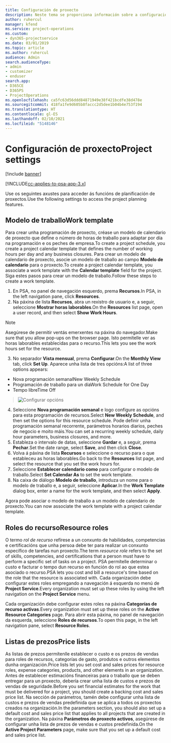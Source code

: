 ```yaml
---
title: Configuración de proxecto
description: Neste tema se proporciona información sobre a configuración de xestión de proxectos.
author: ruhercul
manager: kfend
ms.service: project-operations
ms.custom:
- dyn365-projectservice
ms.date: 03/01/2019
ms.topic: article
ms.author: ruhercul
audience: Admin
search.audienceType:
- admin
- customizer
- enduser
search.app:
- D365CE
- D365PS
- ProjectOperations
ms.openlocfilehash: ca5fc63d56ddd84871949e38f421bcdfe38d478e
ms.sourcegitcommit: 418fa1fe9d605b8faccc2d5dee1b04b4e753f194
ms.translationtype: HT
ms.contentlocale: gl-ES
ms.lasthandoff: 02/10/2021
ms.locfileid: "5148146"
---
```

# <a name="project-settings"></a><span data-ttu-id="4312f-103">Configuración de proxecto</span><span class="sxs-lookup"><span data-stu-id="4312f-103">Project settings</span></span>

[!include [banner](../includes/psa-now-project-operations.md)]

[!INCLUDE[cc-applies-to-psa-app-3.x](../includes/cc-applies-to-psa-app-3x.md)]

<span data-ttu-id="4312f-104">Use os seguintes axustes para acceder ás funcións de planificación de proxectos.</span><span class="sxs-lookup"><span data-stu-id="4312f-104">Use the following settings to access the project planning features.</span></span>

## <a name="work-template"></a><span data-ttu-id="4312f-105">Modelo de traballo</span><span class="sxs-lookup"><span data-stu-id="4312f-105">Work template</span></span>

<span data-ttu-id="4312f-106">Para crear unha programación de proxecto, créase un modelo de calendario de proxecto que define o número de horas de traballo para adaptar por día na programación e os peches de empresa.</span><span class="sxs-lookup"><span data-stu-id="4312f-106">To create a project schedule, you create a project calendar template that defines the number of working hours per day and any business closures.</span></span> <span data-ttu-id="4312f-107">Para crear un modelo de calendario de proxecto, asocie un modelo de traballo ao campo **Modelo de calendario** para o proxecto.</span><span class="sxs-lookup"><span data-stu-id="4312f-107">To create a project calendar template, you associate a work template with the **Calendar template** field for the project.</span></span> <span data-ttu-id="4312f-108">Siga estes pasos para crear un modelo de traballo.</span><span class="sxs-lookup"><span data-stu-id="4312f-108">Follow these steps to create a work template.</span></span>

1. <span data-ttu-id="4312f-109">En PSA, no panel de navegación esquerdo, prema **Recursos**.</span><span class="sxs-lookup"><span data-stu-id="4312f-109">In PSA, in the left navigation pane, click **Resources**.</span></span> 
2. <span data-ttu-id="4312f-110">Na páxina de lista **Recursos**, abra un rexistro de usuario e, a seguir, seleccione **Mostrar horas laborables**.</span><span class="sxs-lookup"><span data-stu-id="4312f-110">On the **Resources** list page, open a user record, and then select **Show Work Hours**.</span></span>

  > [!NOTE]
  > <span data-ttu-id="4312f-111">Asegúrese de permitir ventás emerxentes na páxina do navegador.</span><span class="sxs-lookup"><span data-stu-id="4312f-111">Make sure that you allow pop-ups on the browser page.</span></span> <span data-ttu-id="4312f-112">Isto permítelle ver as horas laborables establecidas para o recurso.</span><span class="sxs-lookup"><span data-stu-id="4312f-112">This lets you see the work hours set for the resource.</span></span>
  
3. <span data-ttu-id="4312f-113">No separador **Vista mensual**, prema **Configurar**.</span><span class="sxs-lookup"><span data-stu-id="4312f-113">On the **Monthly View** tab, click **Set Up**.</span></span> <span data-ttu-id="4312f-114">Aparece unha lista de tres opcións:</span><span class="sxs-lookup"><span data-stu-id="4312f-114">A list of three options appears:</span></span> 

  - <span data-ttu-id="4312f-115">Nova programación semanal</span><span class="sxs-lookup"><span data-stu-id="4312f-115">New Weekly Schedule</span></span>
  - <span data-ttu-id="4312f-116">Programación de traballo para un día</span><span class="sxs-lookup"><span data-stu-id="4312f-116">Work Schedule for One Day</span></span>
  - <span data-ttu-id="4312f-117">Tempo libre</span><span class="sxs-lookup"><span data-stu-id="4312f-117">Time Off</span></span>

> ![Configurar opcións](media/project-13.png)

4. <span data-ttu-id="4312f-119">Seleccione **Nova programación semanal** e logo configure as opcións para esta programación de recursos.</span><span class="sxs-lookup"><span data-stu-id="4312f-119">Select **New Weekly Schedule**, and then set the options for this resource schedule.</span></span> <span data-ttu-id="4312f-120">Pode definir unha programación semanal recorrente, parámetros horarios diarios, peches de negocio e moito máis.</span><span class="sxs-lookup"><span data-stu-id="4312f-120">You can set a recurring weekly schedule, daily hour parameters, business closures, and more.</span></span>
5. <span data-ttu-id="4312f-121">Estableza o intervalo de datas, seleccione **Gardar** e, a seguir, prema **Pechar**.</span><span class="sxs-lookup"><span data-stu-id="4312f-121">Set the date range, select **Save**, and then click **Close**.</span></span> 
6. <span data-ttu-id="4312f-122">Volva á páxina de lista **Recursos** e seleccione o recurso para o que estableceu as horas laborables.</span><span class="sxs-lookup"><span data-stu-id="4312f-122">Go back to the **Resources** list page, and select the resource that you set the work hours for.</span></span> 
7. <span data-ttu-id="4312f-123">Seleccione **Establecer calendario como** para configurar o modelo de traballo.</span><span class="sxs-lookup"><span data-stu-id="4312f-123">Select **Set Calendar As** to set the work template.</span></span> 
8. <span data-ttu-id="4312f-124">Na caixa de diálogo **Modelo de traballo**, introduza un nome para o modelo de traballo e, a seguir, seleccione **Aplicar**.</span><span class="sxs-lookup"><span data-stu-id="4312f-124">In the **Work Template** dialog box, enter a name for the work template, and then select **Apply**.</span></span> 

<span data-ttu-id="4312f-125">Agora pode asociar o modelo de traballo a un modelo de calendario de proxecto.</span><span class="sxs-lookup"><span data-stu-id="4312f-125">You can now associate the work template with a project calendar template.</span></span>

## <a name="resource-roles"></a><span data-ttu-id="4312f-126">Roles do recurso</span><span class="sxs-lookup"><span data-stu-id="4312f-126">Resource roles</span></span>

<span data-ttu-id="4312f-127">O termo *rol de recurso* refírese a un conxunto de habilidades, competencias e certificacións que unha persoa debe ter para realizar un conxunto específico de tarefas nun proxecto.</span><span class="sxs-lookup"><span data-stu-id="4312f-127">The term *resource role* refers to the set of skills, competencies, and certifications that a person must have to perform a specific set of tasks on a project.</span></span> <span data-ttu-id="4312f-128">PSA permítelle determinar o custo e facturar o tempo dun recurso en función do rol ao que estea asociado o recurso.</span><span class="sxs-lookup"><span data-stu-id="4312f-128">PSA lets you cost and bill a resource's time based on the role that the resource is associated with.</span></span> <span data-ttu-id="4312f-129">Cada organización debe configurar estes roles empregando a navegación á esquerda no menú de **Project Service**.</span><span class="sxs-lookup"><span data-stu-id="4312f-129">Every organization must set up these roles by using the left navigation on the **Project Service** menu.</span></span>

<span data-ttu-id="4312f-130">Cada organización debe configurar estes roles na páxina **Categorías de recurso activas**.</span><span class="sxs-lookup"><span data-stu-id="4312f-130">Every organization must set up these roles on the **Active Resource Categories** page.</span></span> <span data-ttu-id="4312f-131">Para abrir esta páxina, no panel de navegación da esquerda, seleccione **Roles de recursos**.</span><span class="sxs-lookup"><span data-stu-id="4312f-131">To open this page, in the left navigation pane, select **Resource Roles**.</span></span>

## <a name="price-lists"></a><span data-ttu-id="4312f-132">Listas de prezos</span><span class="sxs-lookup"><span data-stu-id="4312f-132">Price lists</span></span>

<span data-ttu-id="4312f-133">As listas de prezos permítenlle establecer o custo e os prezos de vendas para roles de recursos, categorías de gasto, produtos e outros elementos dunha organización.</span><span class="sxs-lookup"><span data-stu-id="4312f-133">Price lists let you set cost and sales prices for resource roles, expense categories, products, and other elements in an organization.</span></span> <span data-ttu-id="4312f-134">Antes de establecer estimacións financeiras para o traballo que se deben entregar para un proxecto, debería crear unha lista de custos e prezos de vendas de seguridade.</span><span class="sxs-lookup"><span data-stu-id="4312f-134">Before you set financial estimates for the work that must be delivered for a project, you should create a backing cost and sales price list.</span></span> <span data-ttu-id="4312f-135">Na sección de parámetros, tamén debe configurar unha lista de custos e prezos de vendas predefinida que se aplica a todos os proxectos creados na organización.</span><span class="sxs-lookup"><span data-stu-id="4312f-135">In the parameters section, you should also set up a default cost and sales price list that applies to all projects that are created in the organization.</span></span> <span data-ttu-id="4312f-136">Na páxina **Parámetros do proxecto activos**, asegúrese de configurar unha lista de prezos de vendas e custos predefinida.</span><span class="sxs-lookup"><span data-stu-id="4312f-136">On the **Active Project Parameters** page, make sure that you set up a default cost and sales price list.</span></span>
